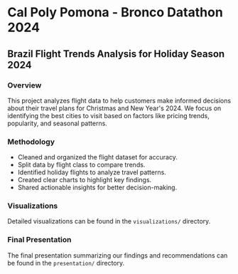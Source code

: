 # Cal Poly Pomona - Bronco Datathon 2024
## Brazil Flight Trends Analysis for Holiday Season 2024

### Overview
This project analyzes flight data to help customers make informed decisions about their travel plans for Christmas and New Year's 2024. We focus on identifying the best cities to visit based on factors like pricing trends, popularity, and seasonal patterns.

### Methodology
- Cleaned and organized the flight dataset for accuracy.  
- Split data by flight class to compare trends.  
- Identified holiday flights to analyze travel patterns.  
- Created clear charts to highlight key findings.  
- Shared actionable insights for better decision-making.  

### Visualizations
Detailed visualizations can be found in the `visualizations/` directory.

### Final Presentation
The final presentation summarizing our findings and recommendations can be found in the `presentation/` directory.